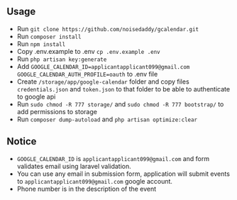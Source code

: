 ## Usage
- Run `git clone https://github.com/noisedaddy/gcalendar.git` 
- Run `composer install` 
- Run `npm install`
- Copy .env.example to .env `cp .env.example .env`
- Run `php artisan key:generate`
- Add `GOOGLE_CALENDAR_ID=applicantapplicant099@gmail.com
       GOOGLE_CALENDAR_AUTH_PROFILE=oauth` to .env file
- Create `/storage/app/google-calendar` folder and copy files `credentials.json` and `token.json` to that folder to be able to authenticate to google api
- Run `sudo chmod -R 777 storage/` and `sudo chmod -R 777 bootstrap/` to add permissions to storage 
- Run `composer dump-autoload` and `php artisan optimize:clear`
## Notice
- `GOOGLE_CALENDAR_ID` is `applicantapplicant099@gmail.com` and form validates email using laravel validation. 
- You can use any email in submission form, application will submit events to `applicantapplicant099@gmail.com` google account.
- Phone number is in the description of the event
